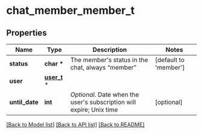# chat_member_member_t

## Properties
Name | Type | Description | Notes
------------ | ------------- | ------------- | -------------
**status** | **char \*** | The member&#39;s status in the chat, always “member” | [default to 'member']
**user** | [**user_t**](user.md) \* |  | 
**until_date** | **int** | *Optional*. Date when the user&#39;s subscription will expire; Unix time | [optional] 

[[Back to Model list]](../README.md#documentation-for-models) [[Back to API list]](../README.md#documentation-for-api-endpoints) [[Back to README]](../README.md)


